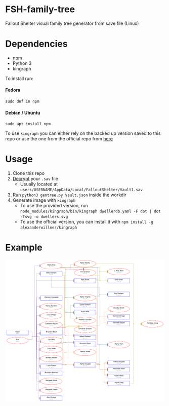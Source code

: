 # FSH-family-tree
Fallout Shelter visual family tree generator from save file (Linux)

# Dependencies
- npm
- Python 3
- kingraph

To install run:

#### Fedora
    sudo dnf in npm

#### Debian / Ubuntu
    sudo apt install npm

To use `kingraph` you can either rely on the backed up version saved to this repo or use the one from the official repo from [here](https://github.com/AlexanderWillner/kingraph)

# Usage

1. Clone this repo
2. [Decrypt](https://rakion99.github.io/shelter-editor/SaveDecrypt.html) your `.sav` file
   - Usually located at `users/USERNAME/AppData/Local/FalloutShelter/Vault1.sav`
4. Run `python3 gentree.py Vault.json` inside the workdir
5. Generate image with `kingraph`
   - To use the provided version, run `node_modules/kingraph/bin/kingraph dwellerdb.yaml -F dot | dot -Tsvg -o dwellers.svg`
   - To use the official version, you can install it with `npm install -g alexanderwillner/kingraph`

# Example

![](https://github.com/swanux/FSH-family-tree/blob/master/example.svg?raw=true)
